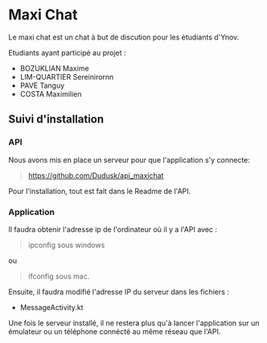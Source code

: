 # Maxi Chat

Le maxi chat est un chat à but de discution pour les étudiants d'Ynov.

Etudiants ayant participé au projet :
* BOZUKLIAN Maxime
* LIM-QUARTIER Sereinirornn 
* PAVE Tanguy
* COSTA Maximilien

## Suivi d'installation

### API

Nous avons mis en place un serveur pour que l'application s'y connecte:
> https://github.com/Dudusk/api_maxichat

Pour l'installation, tout est fait dans le Readme de l'API.

### Application

Il faudra obtenir l'adresse ip de l'ordinateur où il y a l'API avec :
> ipconfig sous windows 

ou 

> ifconfig sous mac.

Ensuite, il faudra modifié l'adresse IP du serveur dans les fichiers :
* MessageActivity.kt

Une fois le serveur installé, il ne restera plus qu'à lancer l'application sur un émulateur ou un téléphone connécté au même réseau que l'API.
